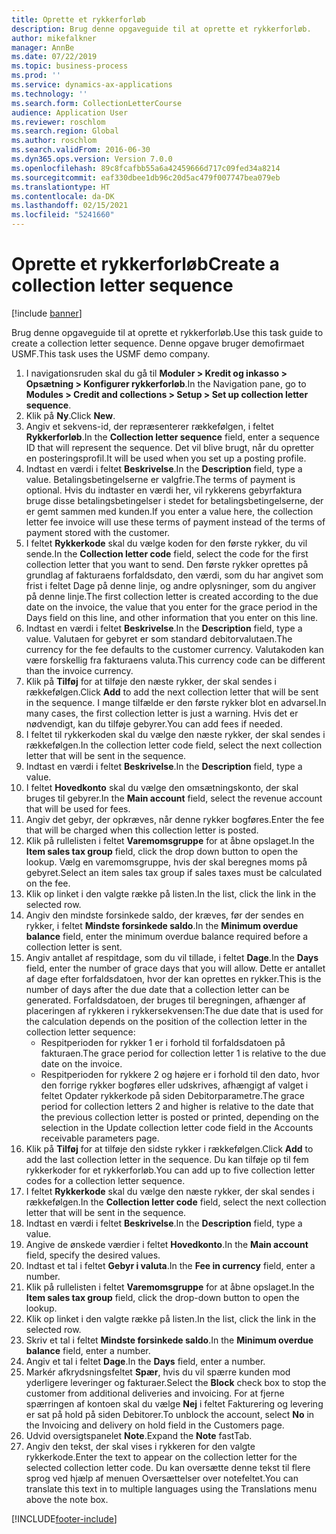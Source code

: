```yaml
---
title: Oprette et rykkerforløb
description: Brug denne opgaveguide til at oprette et rykkerforløb.
author: mikefalkner
manager: AnnBe
ms.date: 07/22/2019
ms.topic: business-process
ms.prod: ''
ms.service: dynamics-ax-applications
ms.technology: ''
ms.search.form: CollectionLetterCourse
audience: Application User
ms.reviewer: roschlom
ms.search.region: Global
ms.author: roschlom
ms.search.validFrom: 2016-06-30
ms.dyn365.ops.version: Version 7.0.0
ms.openlocfilehash: 89c8fcafbb55a6a42459666d717c09fed34a8214
ms.sourcegitcommit: eaf330dbee1db96c20d5ac479f007747bea079eb
ms.translationtype: HT
ms.contentlocale: da-DK
ms.lasthandoff: 02/15/2021
ms.locfileid: "5241660"
---
```

# <a name="create-a-collection-letter-sequence"></a><span data-ttu-id="b385e-103">Oprette et rykkerforløb</span><span class="sxs-lookup"><span data-stu-id="b385e-103">Create a collection letter sequence</span></span>

[!include [banner](../../includes/banner.md)]

<span data-ttu-id="b385e-104">Brug denne opgaveguide til at oprette et rykkerforløb.</span><span class="sxs-lookup"><span data-stu-id="b385e-104">Use this task guide to create a collection letter sequence.</span></span> <span data-ttu-id="b385e-105">Denne opgave bruger demofirmaet USMF.</span><span class="sxs-lookup"><span data-stu-id="b385e-105">This task uses the USMF demo company.</span></span>

1. <span data-ttu-id="b385e-106">I navigationsruden skal du gå til **Moduler > Kredit og inkasso > Opsætning > Konfigurer rykkerforløb**.</span><span class="sxs-lookup"><span data-stu-id="b385e-106">In the Navigation pane, go to **Modules > Credit and collections > Setup > Set up collection letter sequence**.</span></span>
2. <span data-ttu-id="b385e-107">Klik på **Ny**.</span><span class="sxs-lookup"><span data-stu-id="b385e-107">Click **New**.</span></span>
3. <span data-ttu-id="b385e-108">Angiv et sekvens-id, der repræsenterer rækkefølgen, i feltet **Rykkerforløb**.</span><span class="sxs-lookup"><span data-stu-id="b385e-108">In the **Collection letter sequence** field, enter a sequence ID that will represent the sequence.</span></span> <span data-ttu-id="b385e-109">Det vil blive brugt, når du opretter en posteringsprofil.</span><span class="sxs-lookup"><span data-stu-id="b385e-109">It will be used when you set up a posting profile.</span></span>
4. <span data-ttu-id="b385e-110">Indtast en værdi i feltet **Beskrivelse**.</span><span class="sxs-lookup"><span data-stu-id="b385e-110">In the **Description** field, type a value.</span></span>  <span data-ttu-id="b385e-111">Betalingsbetingelserne er valgfrie.</span><span class="sxs-lookup"><span data-stu-id="b385e-111">The terms of payment is optional.</span></span> <span data-ttu-id="b385e-112">Hvis du indtaster en værdi her, vil rykkerens gebyrfaktura bruge disse betalingsbetingelser i stedet for betalingsbetingelserne, der er gemt sammen med kunden.</span><span class="sxs-lookup"><span data-stu-id="b385e-112">If you enter a value here, the collection letter fee invoice will use these terms of payment instead of the terms of payment stored with the customer.</span></span>  
5. <span data-ttu-id="b385e-113">I feltet **Rykkerkode** skal du vælge koden for den første rykker, du vil sende.</span><span class="sxs-lookup"><span data-stu-id="b385e-113">In the **Collection letter code** field, select the code for the first collection letter that you want to send.</span></span> <span data-ttu-id="b385e-114">Den første rykker oprettes på grundlag af fakturaens forfaldsdato, den værdi, som du har angivet som frist i feltet Dage på denne linje, og andre oplysninger, som du angiver på denne linje.</span><span class="sxs-lookup"><span data-stu-id="b385e-114">The first collection letter is created according to the due date on the invoice, the value that you enter for the grace period in the Days field on this line, and other information that you enter on this line.</span></span>  
6. <span data-ttu-id="b385e-115">Indtast en værdi i feltet **Beskrivelse**.</span><span class="sxs-lookup"><span data-stu-id="b385e-115">In the **Description** field, type a value.</span></span> <span data-ttu-id="b385e-116">Valutaen for gebyret er som standard debitorvalutaen.</span><span class="sxs-lookup"><span data-stu-id="b385e-116">The currency for the fee defaults to the customer currency.</span></span> <span data-ttu-id="b385e-117">Valutakoden kan være forskellig fra fakturaens valuta.</span><span class="sxs-lookup"><span data-stu-id="b385e-117">This currency code can be different than the invoice currency.</span></span>  
7. <span data-ttu-id="b385e-118">Klik på **Tilføj** for at tilføje den næste rykker, der skal sendes i rækkefølgen.</span><span class="sxs-lookup"><span data-stu-id="b385e-118">Click **Add** to add the next collection letter that will be sent in the sequence.</span></span> <span data-ttu-id="b385e-119">I mange tilfælde er den første rykker blot en advarsel.</span><span class="sxs-lookup"><span data-stu-id="b385e-119">In many cases, the first collection letter is just a warning.</span></span> <span data-ttu-id="b385e-120">Hvis det er nødvendigt, kan du tilføje gebyrer.</span><span class="sxs-lookup"><span data-stu-id="b385e-120">You can add fees if needed.</span></span>  
8. <span data-ttu-id="b385e-121">I feltet til rykkerkoden skal du vælge den næste rykker, der skal sendes i rækkefølgen.</span><span class="sxs-lookup"><span data-stu-id="b385e-121">In the collection letter code field, select the next collection letter that will be sent in the sequence.</span></span>
9. <span data-ttu-id="b385e-122">Indtast en værdi i feltet **Beskrivelse**.</span><span class="sxs-lookup"><span data-stu-id="b385e-122">In the **Description** field, type a value.</span></span>
10. <span data-ttu-id="b385e-123">I feltet **Hovedkonto** skal du vælge den omsætningskonto, der skal bruges til gebyrer.</span><span class="sxs-lookup"><span data-stu-id="b385e-123">In the **Main account** field, select the revenue account that will be used for fees.</span></span>
11. <span data-ttu-id="b385e-124">Angiv det gebyr, der opkræves, når denne rykker bogføres.</span><span class="sxs-lookup"><span data-stu-id="b385e-124">Enter the fee that will be charged when this collection letter is posted.</span></span>
12. <span data-ttu-id="b385e-125">Klik på rullelisten i feltet **Varemomsgruppe** for at åbne opslaget.</span><span class="sxs-lookup"><span data-stu-id="b385e-125">In the **Item sales tax group** field, click the drop down button to open the lookup.</span></span> <span data-ttu-id="b385e-126">Vælg en varemomsgruppe, hvis der skal beregnes moms på gebyret.</span><span class="sxs-lookup"><span data-stu-id="b385e-126">Select an item sales tax group if sales taxes must be calculated on the fee.</span></span>  
13. <span data-ttu-id="b385e-127">Klik op linket i den valgte række på listen.</span><span class="sxs-lookup"><span data-stu-id="b385e-127">In the list, click the link in the selected row.</span></span>
14. <span data-ttu-id="b385e-128">Angiv den mindste forsinkede saldo, der kræves, før der sendes en rykker, i feltet **Mindste forsinkede saldo**.</span><span class="sxs-lookup"><span data-stu-id="b385e-128">In the **Minimum overdue balance** field, enter the minimum overdue balance required before a collection letter is sent.</span></span>
15. <span data-ttu-id="b385e-129">Angiv antallet af respitdage, som du vil tillade, i feltet **Dage**.</span><span class="sxs-lookup"><span data-stu-id="b385e-129">In the **Days** field, enter the number of grace days that you will allow.</span></span> <span data-ttu-id="b385e-130">Dette er antallet af dage efter forfaldsdatoen, hvor der kan oprettes en rykker.</span><span class="sxs-lookup"><span data-stu-id="b385e-130">This is the number of days after the due date that a collection letter can be generated.</span></span> <span data-ttu-id="b385e-131">Forfaldsdatoen, der bruges til beregningen, afhænger af placeringen af rykkeren i rykkersekvensen:</span><span class="sxs-lookup"><span data-stu-id="b385e-131">The due date that is used for the calculation depends on the position of the collection letter in the collection letter sequence:</span></span>
    - <span data-ttu-id="b385e-132">Respitperioden for rykker 1 er i forhold til forfaldsdatoen på fakturaen.</span><span class="sxs-lookup"><span data-stu-id="b385e-132">The grace period for collection letter 1 is relative to the due date on the invoice.</span></span>
    - <span data-ttu-id="b385e-133">Respitperioden for rykkere 2 og højere er i forhold til den dato, hvor den forrige rykker bogføres eller udskrives, afhængigt af valget i feltet Opdater rykkerkode på siden Debitorparametre.</span><span class="sxs-lookup"><span data-stu-id="b385e-133">The grace period for collection letters 2 and higher is relative to the date that the previous collection letter is posted or printed, depending on the selection in the Update collection letter code field in the Accounts receivable parameters page.</span></span>  
16. <span data-ttu-id="b385e-134">Klik på **Tilføj** for at tilføje den sidste rykker i rækkefølgen.</span><span class="sxs-lookup"><span data-stu-id="b385e-134">Click **Add** to add the last collection letter in the sequence.</span></span> <span data-ttu-id="b385e-135">Du kan tilføje op til fem rykkerkoder for et rykkerforløb.</span><span class="sxs-lookup"><span data-stu-id="b385e-135">You can add up to five collection letter codes for a collection letter sequence.</span></span>  
17. <span data-ttu-id="b385e-136">I feltet **Rykkerkode** skal du vælge den næste rykker, der skal sendes i rækkefølgen.</span><span class="sxs-lookup"><span data-stu-id="b385e-136">In the **Collection letter code** field, select the next collection letter that will be sent in the sequence.</span></span>
18. <span data-ttu-id="b385e-137">Indtast en værdi i feltet **Beskrivelse**.</span><span class="sxs-lookup"><span data-stu-id="b385e-137">In the **Description** field, type a value.</span></span>
19. <span data-ttu-id="b385e-138">Angive de ønskede værdier i feltet **Hovedkonto**.</span><span class="sxs-lookup"><span data-stu-id="b385e-138">In the **Main account** field, specify the desired values.</span></span>
20. <span data-ttu-id="b385e-139">Indtast et tal i feltet **Gebyr i valuta**.</span><span class="sxs-lookup"><span data-stu-id="b385e-139">In the **Fee in currency** field, enter a number.</span></span>
21. <span data-ttu-id="b385e-140">Klik på rullelisten i feltet **Varemomsgruppe** for at åbne opslaget.</span><span class="sxs-lookup"><span data-stu-id="b385e-140">In the **Item sales tax group** field, click the drop-down button to open the lookup.</span></span>
22. <span data-ttu-id="b385e-141">Klik op linket i den valgte række på listen.</span><span class="sxs-lookup"><span data-stu-id="b385e-141">In the list, click the link in the selected row.</span></span>
23. <span data-ttu-id="b385e-142">Skriv et tal i feltet **Mindste forsinkede saldo**.</span><span class="sxs-lookup"><span data-stu-id="b385e-142">In the **Minimum overdue balance** field, enter a number.</span></span>
24. <span data-ttu-id="b385e-143">Angiv et tal i feltet **Dage**.</span><span class="sxs-lookup"><span data-stu-id="b385e-143">In the **Days** field, enter a number.</span></span>
25. <span data-ttu-id="b385e-144">Markér afkrydsningsfeltet **Spær**, hvis du vil spærre kunden mod yderligere leveringer og fakturaer.</span><span class="sxs-lookup"><span data-stu-id="b385e-144">Select the **Block** check box to stop the customer from additional deliveries and invoicing.</span></span> <span data-ttu-id="b385e-145">For at fjerne spærringen af kontoen skal du vælge **Nej** i feltet Fakturering og levering er sat på hold på siden Debitorer.</span><span class="sxs-lookup"><span data-stu-id="b385e-145">To unblock the account, select **No** in the Invoicing and delivery on hold field in the Customers page.</span></span>  
26. <span data-ttu-id="b385e-146">Udvid oversigtspanelet **Note**.</span><span class="sxs-lookup"><span data-stu-id="b385e-146">Expand the **Note** fastTab.</span></span>
27. <span data-ttu-id="b385e-147">Angiv den tekst, der skal vises i rykkeren for den valgte rykkerkode.</span><span class="sxs-lookup"><span data-stu-id="b385e-147">Enter the text to appear on the collection letter for the selected collection letter code.</span></span> <span data-ttu-id="b385e-148">Du kan oversætte denne tekst til flere sprog ved hjælp af menuen Oversættelser over notefeltet.</span><span class="sxs-lookup"><span data-stu-id="b385e-148">You can translate this text in to multiple languages using the Translations menu above the note box.</span></span>  



[!INCLUDE[footer-include](../../../includes/footer-banner.md)]